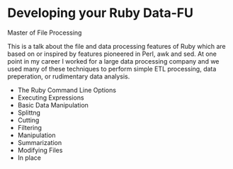 # Developing your Ruby Data-FU

Master of File Processing

This is a talk about the file and data processing features of Ruby which are based on or inspired by features pioneered in Perl, awk and sed.  At one point in my career I worked for a large data processing company and we used many of these techniques to perform simple ETL processing, data preperation, or rudimentary data analysis.

* The Ruby Command Line Options
 * Executing Expressions
* Basic Data Manipulation
 * Splittng
 * Cutting
 * Filtering
 * Manipulation
 * Summarization
* Modifying Files
 * In place
